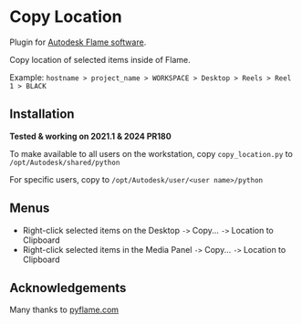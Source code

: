 # Copy Location

Plugin for [Autodesk Flame software](http://www.autodesk.com/products/flame).

Copy location of selected items inside of Flame.

Example: `hostname > project_name > WORKSPACE > Desktop > Reels > Reel 1 > BLACK`

## Installation
**Tested & working on 2021.1 & 2024 PR180**

To make available to all users on the workstation, copy `copy_location.py` to `/opt/Autodesk/shared/python`

For specific users, copy to `/opt/Autodesk/user/<user name>/python`

## Menus
- Right-click selected items on the Desktop `->` Copy... `->` Location to Clipboard
- Right-click selected items in the Media Panel `->` Copy... `->` Location to Clipboard

## Acknowledgements
Many thanks to [pyflame.com](http://www.pyflame.com)
